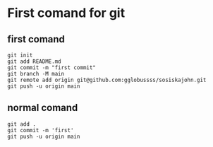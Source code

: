 # First comand for git
## first comand

```
git init
git add README.md
git commit -m "first commit"
git branch -M main
git remote add origin git@github.com:gglobussss/sosiskajohn.git
git push -u origin main
```

## normal comand

```
git add .
git commit -m 'first'
git push -u origin main
```
